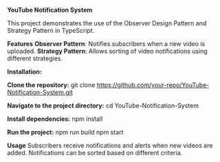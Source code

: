 **YouTube Notification System**

This project demonstrates the use of the Observer Design Pattern and Strategy Pattern in TypeScript.

**Features**
 **Observer Pattern**: Notifies subscribers when a new video is uploaded.
 **Strategy Pattern**: Allows sorting of video notifications using different strategies.

**Installation:**

**Clone the repository:**
  git clone https://github.com/your-repo/YouTube-Notification-System.git
  
**Navigate to the project directory:**
  cd YouTube-Notification-System
  
**Install dependencies:**
  npm install
  
**Run the project:**
  npm run build
  npm start


**Usage**
  Subscribers receive notifications and alerts when new videos are added.
  Notifications can be sorted based on different criteria.
